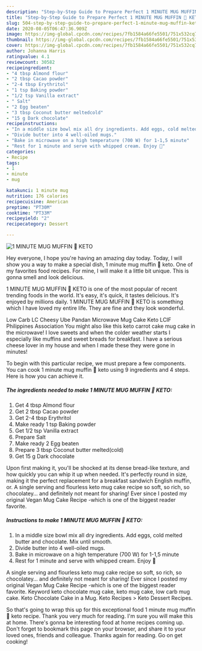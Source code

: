 ```yaml
---
description: "Step-by-Step Guide to Prepare Perfect 1 MINUTE MUG MUFFIN 🖤 KETO"
title: "Step-by-Step Guide to Prepare Perfect 1 MINUTE MUG MUFFIN 🖤 KETO"
slug: 504-step-by-step-guide-to-prepare-perfect-1-minute-mug-muffin-keto
date: 2020-08-05T06:47:36.909Z
image: https://img-global.cpcdn.com/recipes/7fb1584a66fe5501/751x532cq70/1-minute-mug-muffin-🖤-keto-recipe-main-photo.jpg
thumbnail: https://img-global.cpcdn.com/recipes/7fb1584a66fe5501/751x532cq70/1-minute-mug-muffin-🖤-keto-recipe-main-photo.jpg
cover: https://img-global.cpcdn.com/recipes/7fb1584a66fe5501/751x532cq70/1-minute-mug-muffin-🖤-keto-recipe-main-photo.jpg
author: Johanna Harris
ratingvalue: 4.1
reviewcount: 30582
recipeingredient:
- "4 tbsp Almond flour"
- "2 tbsp Cacao powder"
- "2-4 tbsp Erythritol"
- "1 tsp Baking powder"
- "1/2 tsp Vanilla extract"
- " Salt"
- "2 Egg beaten"
- "3 tbsp Coconut butter meltedcold"
- "15 g Dark chocolate"
recipeinstructions:
- "In a middle size bowl mix all dry ingredients. Add eggs, cold melted butter and chocolate. Mix until smooth."
- "Divide butter into 4 well-oiled mugs."
- "Bake in microwave on a high temperature (700 W) for 1-1,5 minute"
- "Rest for 1 minute and serve with whipped cream. Enjoy 🦊"
categories:
- Recipe
tags:
- 1
- minute
- mug

katakunci: 1 minute mug 
nutrition: 176 calories
recipecuisine: American
preptime: "PT30M"
cooktime: "PT33M"
recipeyield: "2"
recipecategory: Dessert

---
```



![1 MINUTE MUG MUFFIN 🖤 KETO](https://img-global.cpcdn.com/recipes/7fb1584a66fe5501/751x532cq70/1-minute-mug-muffin-🖤-keto-recipe-main-photo.jpg)

Hey everyone, I hope you're having an amazing day today. Today, I will show you a way to make a special dish, 1 minute mug muffin 🖤 keto. One of my favorites food recipes. For mine, I will make it a little bit unique. This is gonna smell and look delicious.

1 MINUTE MUG MUFFIN 🖤 KETO is one of the most popular of recent trending foods in the world. It's easy, it's quick, it tastes delicious. It's enjoyed by millions daily. 1 MINUTE MUG MUFFIN 🖤 KETO is something which I have loved my entire life. They are fine and they look wonderful.

Low Carb LC Cheesy Ube Pandan Microwave Mug Cake Keto LCIF Philippines Association You might also like this keto carrot cake mug cake in the microwave! I love sweets and when the colder weather starts I especially like muffins and sweet breads for breakfast. I have a serious cheese lover in my house and when I made these they were gone in minutes!


To begin with this particular recipe, we must prepare a few components. You can cook 1 minute mug muffin 🖤 keto using 9 ingredients and 4 steps. Here is how you can achieve it.

<!--inarticleads1-->

##### The ingredients needed to make 1 MINUTE MUG MUFFIN 🖤 KETO:

1. Get 4 tbsp Almond flour
1. Get 2 tbsp Cacao powder
1. Get 2-4 tbsp Erythritol
1. Make ready 1 tsp Baking powder
1. Get 1/2 tsp Vanilla extract
1. Prepare  Salt
1. Make ready 2 Egg beaten
1. Prepare 3 tbsp Coconut butter melted(cold)
1. Get 15 g Dark chocolate


Upon first making it, you&#39;ll be shocked at its dense bread-like texture, and how quickly you can whip it up when needed. It&#39;s perfectly round in size, making it the perfect replacement for a breakfast sandwich English muffin, or. A single serving and flourless keto mug cake recipe so soft, so rich, so chocolatey… and definitely not meant for sharing! Ever since I posted my original Vegan Mug Cake Recipe -which is one of the biggest reader favorite. 

<!--inarticleads2-->

##### Instructions to make 1 MINUTE MUG MUFFIN 🖤 KETO:

1. In a middle size bowl mix all dry ingredients. Add eggs, cold melted butter and chocolate. Mix until smooth.
1. Divide butter into 4 well-oiled mugs.
1. Bake in microwave on a high temperature (700 W) for 1-1,5 minute
1. Rest for 1 minute and serve with whipped cream. Enjoy 🦊


A single serving and flourless keto mug cake recipe so soft, so rich, so chocolatey… and definitely not meant for sharing! Ever since I posted my original Vegan Mug Cake Recipe -which is one of the biggest reader favorite. Keyword keto chocolate mug cake, keto mug cake, low carb mug cake. Keto Chocolate Cake in a Mug. Keto Recipes &gt; Keto Dessert Recipes. 

So that's going to wrap this up for this exceptional food 1 minute mug muffin 🖤 keto recipe. Thank you very much for reading. I'm sure you will make this at home. There's gonna be interesting food at home recipes coming up. Don't forget to bookmark this page on your browser, and share it to your loved ones, friends and colleague. Thanks again for reading. Go on get cooking!
